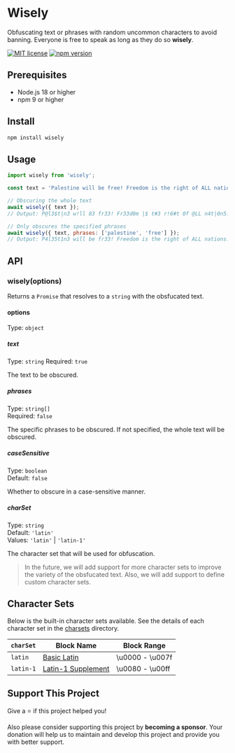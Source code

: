 # Wisely

Obfuscating text or phrases with random uncommon characters to avoid banning. Everyone is free to speak as long as they do so **wisely**.

[![MIT license](https://img.shields.io/github/license/fityannugroho/wisely.svg)](https://github.com/fityannugroho/wisely/blob/main/LICENSE)
[![npm version](https://img.shields.io/npm/v/wisely.svg)](https://www.npmjs.com/package/wisely)

## Prerequisites

- Node.js 18 or higher
- npm 9 or higher

## Install

```sh
npm install wisely
```

## Usage

```js
import wisely from 'wisely';

const text = 'Palestine will be free! Freedom is the right of ALL nations!';

// Obscuring the whole text
await wisely({ text });
// Output: P@l3$t|n3 w!ll 83 fr33! Fr33d0m |$ t#3 r!6#t 0f @LL n4t|0n5!

// Only obscures the specified phrases
await wisely({ text, phrases: ['palestine', 'free'] });
// Output: P4l35t1n3 will be fr33! Freedom is the right of ALL nations!
```

## API

### wisely(options)

Returns a `Promise` that resolves to a `string` with the obsfucated text.

#### options

Type: `object`

##### text

Type: `string`
Required: `true`

The text to be obscured.

##### phrases

Type: `string[]` \
Required: `false`

The specific phrases to be obscured. If not specified, the whole text will be obscured.

##### caseSensitive

Type: `boolean` \
Default: `false`

Whether to obscure in a case-sensitive manner.

##### charSet

Type: `string` \
Default: `'latin'` \
Values: `'latin'` | `'latin-1'`

The character set that will be used for obfuscation.

> In the future, we will add support for more character sets to improve the variety of the obsfucated text. Also, we will add support to define custom character sets.

## Character Sets

Below is the built-in character sets available. See the details of each character set in the [charsets](./charsets) directory.

| `charSet` | Block Name | Block Range |
| ---- | --------- | ----- |
| `latin` | [Basic Latin](https://unicodeplus.com/block/0000) | \u0000 - \u007f |
| `latin-1` | [Latin-1 Supplement](https://unicodeplus.com/block/0080) | \u0080 - \u00ff |

## Support This Project

Give a ⭐️ if this project helped you!

Also please consider supporting this project by **becoming a sponsor**. Your donation will help us to maintain and develop this project and provide you with better support.
